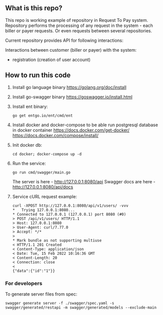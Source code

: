 ## What is this repo?
This repo is working example of repository in Request To Pay system.
Repository performs the processing of any request in the system -
each biller or payer requests. Or even requests between several repositories.

Current repository provides API for following interactions:

Interactions between customer (biller or payer) with the system:

- registration (creation of user account)

## How to run this code

1. Install go language binary https://golang.org/doc/install
2. Install go-swagger binary https://goswagger.io/install.html
3. Install ent binary:
    ```shell
    go get entgo.io/ent/cmd/ent
    ```
4. Install docker and docker-compose to be able run postgresql database in docker container
   https://docs.docker.com/get-docker/
   https://docs.docker.com/compose/install/
5. Init docker db:
    ```shell
    cd docker; docker-compose up -d
    ```

6. Run the service: 
    ```shell
    go run cmd/swagger/main.go
    ```
   The server is here - http://127.0.0.1:8080/api
   Swagger docs are here - http://127.0.0.1:8080/api/docs
7. Service cURL request example:
   ```shell
   curl -XPOST http://127.0.0.1:8080/api/v1/users/ -vvv
   *   Trying 127.0.0.1:8080...
   * Connected to 127.0.0.1 (127.0.0.1) port 8080 (#0)
   > POST /api/v1/users/ HTTP/1.1
   > Host: 127.0.0.1:8080
   > User-Agent: curl/7.77.0
   > Accept: */*
   > 
   * Mark bundle as not supporting multiuse
   < HTTP/1.1 201 Created
   < Content-Type: application/json
   < Date: Tue, 15 Feb 2022 10:16:36 GMT
   < Content-Length: 20
   < Connection: close
   < 
   {"data":{"id":"1"}}
   ```

### For developers

To generate server files from spec:
```
swagger generate server -f ./swagger/spec.yaml -s swagger/generated/restapi -m swagger/generated/models --exclude-main
```


